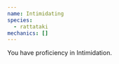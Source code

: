 ```yaml
---
name: Intimidating
species:
  - rattataki
mechanics: []
---
```

You have proficiency in Intimidation.
